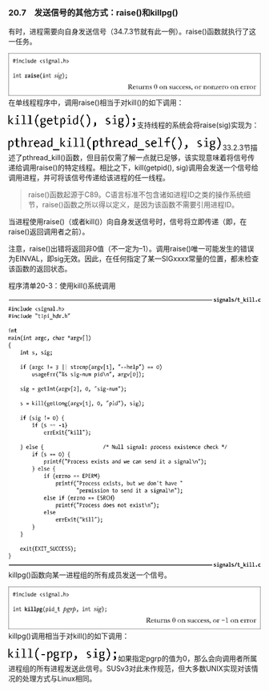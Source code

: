 ### 20.7　发送信号的其他方式：raise()和killpg()

有时，进程需要向自身发送信号（34.7.3节就有此一例）。raise()函数就执行了这一任务。



![495.png](../images/495.png)
在单线程程序中，调用raise()相当于对kill()的如下调用：



![496.png](../images/496.png)
支持线程的系统会将raise(sig)实现为：



![497.png](../images/497.png)
33.2.3节描述了pthread_kill()函数，但目前仅需了解一点就已足够，该实现意味着将信号传递给调用raise()的特定线程。相比之下，kill(getpid(), sig)调用会发送一个信号给调用进程，并可将该信号传递给该进程的任一线程。

> raise()函数起源于C89。C语言标准不包含诸如进程ID之类的操作系统细节，raise()函数之所以得以定义，是因为该函数不需要引用进程ID。

当进程使用raise()（或者kill()）向自身发送信号时，信号将立即传递（即，在raise()返回调用者之前）。

注意，raise()出错将返回非0值（不一定为–1）。调用raise()唯一可能发生的错误为EINVAL，即sig无效。因此，在任何指定了某一SIGxxxx常量的位置，都未检查该函数的返回状态。

程序清单20-3：使用kill()系统调用



![498.png](../images/498.png)
killpg()函数向某一进程组的所有成员发送一个信号。



![499.png](../images/499.png)
killpg()调用相当于对kill()的如下调用：



![500.png](../images/500.png)
如果指定pgrp的值为0，那么会向调用者所属进程组的所有进程发送此信号。SUSv3对此未作规范，但大多数UNIX实现对该情况的处理方式与Linux相同。

